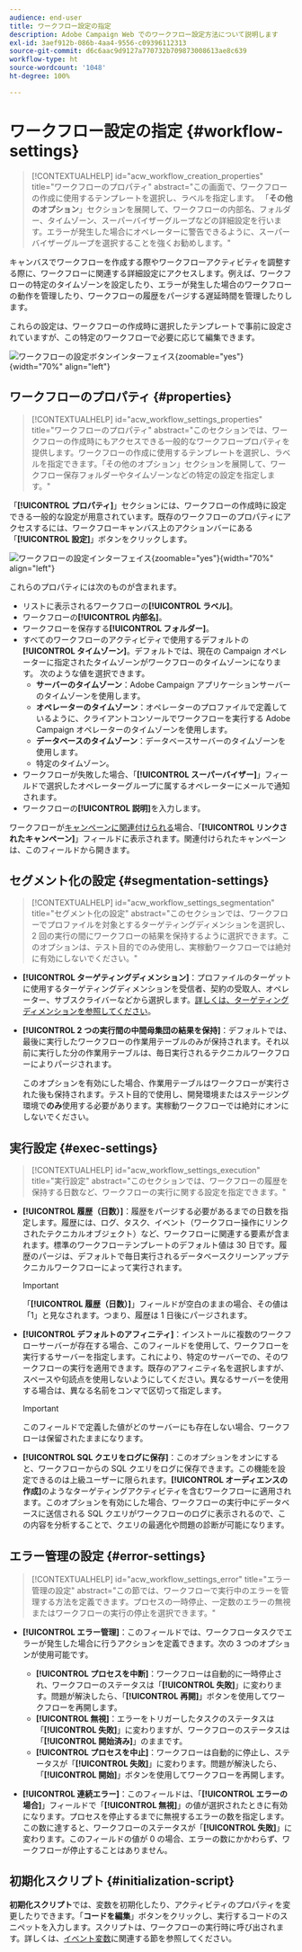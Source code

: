 ```yaml
---
audience: end-user
title: ワークフロー設定の指定
description: Adobe Campaign Web でのワークフロー設定方法について説明します
exl-id: 3aef912b-086b-4aa4-9556-c09396112313
source-git-commit: d6c6aac9d9127a770732b709873008613ae8c639
workflow-type: ht
source-wordcount: '1048'
ht-degree: 100%

---
```


# ワークフロー設定の指定 {#workflow-settings}

>[!CONTEXTUALHELP]
>id="acw_workflow_creation_properties"
>title="ワークフローのプロパティ"
>abstract="この画面で、ワークフローの作成に使用するテンプレートを選択し、ラベルを指定します。 「**その他のオプション**」セクションを展開して、ワークフローの内部名、フォルダー、タイムゾーン、スーパーバイザーグループなどの詳細設定を行います。エラーが発生した場合にオペレーターに警告できるように、スーパーバイザーグループを選択することを強くお勧めします。"

キャンバスでワークフローを作成する際やワークフローアクティビティを調整する際に、ワークフローに関連する詳細設定にアクセスします。例えば、ワークフローの特定のタイムゾーンを設定したり、エラーが発生した場合のワークフローの動作を管理したり、ワークフローの履歴をパージする遅延時間を管理したりします。

これらの設定は、ワークフローの作成時に選択したテンプレートで事前に設定されていますが、この特定のワークフローで必要に応じて編集できます。

![ワークフローの設定ボタンインターフェイス](assets/workflow-settings-button.png){zoomable="yes"}{width="70%" align="left"}

## ワークフローのプロパティ {#properties}

>[!CONTEXTUALHELP]
>id="acw_workflow_settings_properties"
>title="ワークフローのプロパティ"
>abstract="このセクションでは、ワークフローの作成時にもアクセスできる一般的なワークフロープロパティを提供します。ワークフローの作成に使用するテンプレートを選択し、ラベルを指定できます。「その他のオプション」セクションを展開して、ワークフロー保存フォルダーやタイムゾーンなどの特定の設定を指定します。"

「**[!UICONTROL プロパティ]**」セクションには、ワークフローの作成時に設定できる一般的な設定が用意されています。既存のワークフローのプロパティにアクセスするには、ワークフローキャンバス上のアクションバーにある「**[!UICONTROL 設定]**」ボタンをクリックします。

![ワークフローの設定インターフェイス](assets/workflow-settings.png){zoomable="yes"}{width="70%" align="left"}

これらのプロパティには次のものが含まれます。

* リストに表示されるワークフローの&#x200B;**[!UICONTROL ラベル]**。
* ワークフローの&#x200B;**[!UICONTROL 内部名]**。
* ワークフローを保存する&#x200B;**[!UICONTROL フォルダー]**。
* すべてのワークフローのアクティビティで使用するデフォルトの&#x200B;**[!UICONTROL タイムゾーン]**。デフォルトでは、現在の Campaign オペレーターに指定されたタイムゾーンがワークフローのタイムゾーンになります。
次のような値を選択できます。
   * **サーバーのタイムゾーン**：Adobe Campaign アプリケーションサーバーのタイムゾーンを使用します。
   * **オペレーターのタイムゾーン**：オペレーターのプロファイルで定義しているように、クライアントコンソールでワークフローを実行する Adobe Campaign オペレーターのタイムゾーンを使用します。
   * **データベースのタイムゾーン**：データベースサーバーのタイムゾーンを使用します。
   * 特定のタイムゾーン。
* ワークフローが失敗した場合、「**[!UICONTROL スーパーバイザー]**」フィールドで選択したオペレーターグループに属するオペレーターにメールで通知されます。
* ワークフローの&#x200B;**[!UICONTROL 説明]**&#x200B;を入力します。

ワークフローが[キャンペーンに関連付けられる](create-workflow.md)場合、「**[!UICONTROL リンクされたキャンペーン]**」フィールドに表示されます。関連付けられたキャンペーンは、このフィールドから開きます。

## セグメント化の設定 {#segmentation-settings}

>[!CONTEXTUALHELP]
>id="acw_workflow_settings_segmentation"
>title="セグメント化の設定"
>abstract="このセクションでは、ワークフローでプロファイルを対象とするターゲティングディメンションを選択し、2 回の実行の間にワークフローの結果を保持するように選択できます。このオプションは、テスト目的でのみ使用し、実稼動ワークフローでは絶対に有効にしないでください。"

* **[!UICONTROL ターゲティングディメンション]**：プロファイルのターゲットに使用するターゲティングディメンションを受信者、契約の受取人、オペレーター、サブスクライバーなどから選択します。[詳しくは、ターゲティングディメンションを参照してください](../audience/targeting-dimensions.md)。

* **[!UICONTROL 2 つの実行間の中間母集団の結果を保持]**：デフォルトでは、最後に実行したワークフローの作業用テーブルのみが保持されます。それ以前に実行した分の作業用テーブルは、毎日実行されるテクニカルワークフローによりパージされます。

  このオプションを有効にした場合、作業用テーブルはワークフローが実行された後も保持されます。テスト目的で使用し、開発環境またはステージング環境で&#x200B;**のみ**&#x200B;使用する必要があります。実稼動ワークフローでは絶対にオンにしないでください。

## 実行設定 {#exec-settings}

>[!CONTEXTUALHELP]
>id="acw_workflow_settings_execution"
>title="実行設定"
>abstract="このセクションでは、ワークフローの履歴を保持する日数など、ワークフローの実行に関する設定を指定できます。"

* **[!UICONTROL 履歴（日数）]**：履歴をパージする必要があるまでの日数を指定します。履歴には、ログ、タスク、イベント（ワークフロー操作にリンクされたテクニカルオブジェクト）など、ワークフローに関連する要素が含まれます。標準のワークフローテンプレートのデフォルト値は 30 日です。履歴のパージは、デフォルトで毎日実行されるデータベースクリーンアップテクニカルワークフローによって実行されます。

  >[!IMPORTANT]
  >
  >「**[!UICONTROL 履歴（日数）]**」フィールドが空白のままの場合、その値は「1」と見なされます。つまり、履歴は 1 日後にパージされます。

* **[!UICONTROL デフォルトのアフィニティ]**：インストールに複数のワークフローサーバーが存在する場合、このフィールドを使用して、ワークフローを実行するサーバーを指定します。これにより、特定のサーバーでの、そのワークフローの実行を適用できます。既存のアフィニティ名を選択しますが、スペースや句読点を使用しないようにしてください。異なるサーバーを使用する場合は、異なる名前をコンマで区切って指定します。

  >[!IMPORTANT]
  >
  >このフィールドで定義した値がどのサーバーにも存在しない場合、ワークフローは保留されたままになります。

* **[!UICONTROL SQL クエリをログに保存]**：このオプションをオンにすると、ワークフローからの SQL クエリをログに保存できます。この機能を設定できるのは上級ユーザーに限られます。**[!UICONTROL オーディエンスの作成]**&#x200B;のようなターゲティングアクティビティを含むワークフローに適用されます。このオプションを有効にした場合、ワークフローの実行中にデータベースに送信される SQL クエリがワークフローのログに表示されるので、この内容を分析することで、クエリの最適化や問題の診断が可能になります。

## エラー管理の設定 {#error-settings}

>[!CONTEXTUALHELP]
>id="acw_workflow_settings_error"
>title="エラー管理の設定"
>abstract="この節では、ワークフローで実行中のエラーを管理する方法を定義できます。プロセスの一時停止、一定数のエラーの無視またはワークフローの実行の停止を選択できます。"

* **[!UICONTROL エラー管理]**：このフィールドでは、ワークフロータスクでエラーが発生した場合に行うアクションを定義できます。次の 3 つのオプションが使用可能です。

   * **[!UICONTROL プロセスを中断]**：ワークフローは自動的に一時停止され、ワークフローのステータスは「**[!UICONTROL 失敗]**」に変わります。問題が解決したら、「**[!UICONTROL 再開]**」ボタンを使用してワークフローを再開します。
   * **[!UICONTROL 無視]**：エラーをトリガーしたタスクのステータスは「**[!UICONTROL 失敗]**」に変わりますが、ワークフローのステータスは「**[!UICONTROL 開始済み]**」のままです。<!-- TO ADD ONCE SCHEDULER IS AVAILABLE This configuration is relevant for recurring tasks: if the branch includes a scheduler, it will start normally next time the workflow is executed.-->
   * **[!UICONTROL プロセスを中止]**：ワークフローは自動的に停止し、ステータスが「**[!UICONTROL 失敗]**」に変わります。問題が解決したら、「**[!UICONTROL 開始]**」ボタンを使用してワークフローを再開します。

* **[!UICONTROL 連続エラー]**：このフィールドは、「**[!UICONTROL エラーの場合]**」フィールドで「**[!UICONTROL 無視]**」の値が選択されたときに有効になります。プロセスを停止するまでに無視するエラーの数を指定します。この数に達すると、ワークフローのステータスが「**[!UICONTROL 失敗]**」に変わります。このフィールドの値が 0 の場合、エラーの数にかかわらず、ワークフローが停止することはありません。

## 初期化スクリプト {#initialization-script}

**初期化スクリプト**&#x200B;では、変数を初期化したり、アクティビティのプロパティを変更したりできます。「**コードを編集**」ボタンをクリックし、実行するコードのスニペットを入力します。スクリプトは、ワークフローの実行時に呼び出されます。詳しくは、[イベント変数](../workflows/event-variables.md)に関連する節を参照してください。